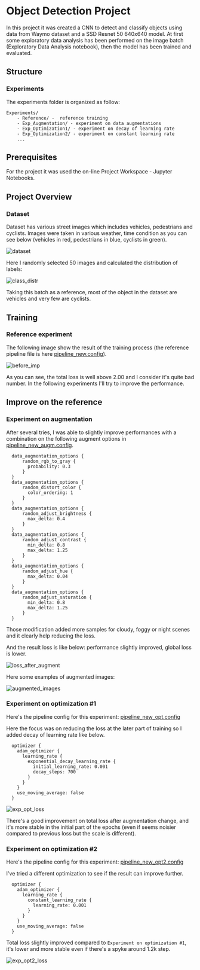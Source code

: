 # Object Detection Project
In this project it was created a CNN to detect and classify objects using data from Waymo dataset and a SSD Resnet 50 640x640 model. At first some exploratory data analysis has been performed on the image batch  (Exploratory Data Analysis notebook), then the model has been trained and evaluated.

## Structure
### Experiments
The experiments folder is organized as follow:
```
Experiments/
    - Reference/ -  reference training
    - Exp_Augmentation/ - experiment on data augmentations
    - Exp_Optimization1/ - experiment on decay of learning rate
    - Exp_Optimization2/ - experiment on constant learning rate
    ...
```
## Prerequisites
For the project it was used the on-line Project Workspace - Jupyter Notebooks.

## Project Overview
### Dataset
Dataset has various street images which includes vehicles, pedestrians and cyclists. Images were taken in various weather, time condition as you can see below (vehicles in red, pedestrians in blue, cyclists in green).

![dataset](Pic/data_vis.png)

Here I randomly selected 50 images and calculated the distribution of labels:

![class_distr](Pic/class_distr.png)

Taking this batch as a reference, most of the object in the dataset are vehicles and very few are cyclists.

## Training
### Reference experiment
The following image show the result of the training process (the reference pipeline file is here [pipeline_new.config](Experiments/Reference/pipeline_new.config)).

![before_imp](Pic/loss_before_improvement.png)

As you can see, the total loss is well above 2.00 and I consider it's quite bad number. 
In the following experiments I'll try to improve the performance.

## Improve on the reference
### Experiment on augmentation
After several tries, I was able to slightly improve performances with a combination on the following augment options in [pipeline_new_augm.config](Experiments/Exp_Augmentation/pipeline_new_augm.config).

```
  data_augmentation_options {
      random_rgb_to_gray {
        probability: 0.3
      }
  }
  data_augmentation_options {
      random_distort_color {
        color_ordering: 1
      }
  }
  data_augmentation_options {
      random_adjust_brightness {
        max_delta: 0.4
      }
  }
  data_augmentation_options {
      random_adjust_contrast {
        min_delta: 0.8
        max_delta: 1.25
      }
  }
  data_augmentation_options {
      random_adjust_hue {
        max_delta: 0.04
      }
  }
  data_augmentation_options {
      random_adjust_saturation {
        min_delta: 0.8
        max_delta: 1.25
      }
  }
```

Those modification added more samples for cloudy, foggy or night scenes and it clearly help reducing the loss.

And the result loss is like below: performance slightly improved, global loss is lower.

![loss_after_augment](Pic/loss_after_augment.png)

Here some examples of augmented images:

![augmented_images](Pic/augmented_image.png)

### Experiment on optimization #1
Here's the pipeline config for this experiment: [pipeline_new_opt.config](Experiments/Exp_Oprimization/pipeline_new_opt.config)

Here the focus was on reducing the loss at the later part of training so I added decay of learning rate like below.

```
  optimizer {
    adam_optimizer {
      learning_rate {
        exponential_decay_learning_rate {
          initial_learning_rate: 0.001
          decay_steps: 700
        }
      }
    }
    use_moving_average: false
  }
```

![exp_opt_loss](Pic/loss_after_opt.png)

There's a good improvement on total loss after augmentation change, and it's more stable in the initial part of the epochs (even if seems noisier compared to previous loss but the scale is different).

### Experiment on optimization #2
Here's the pipeline config for this experiment: [pipeline_new_opt2.config](Experiments/Exp_Optimization2/pipeline_new_opt2.config)

I've tried a different optimization to see if the result can improve further.

```
  optimizer {
    adam_optimizer {
      learning_rate {
        constant_learning_rate {
          learning_rate: 0.001
        }
      }
    }
    use_moving_average: false
  }
```

Total loss slightly improved compared to ```Experiment on optimization #1```, it's lower and more stable even if there's a spyke around 1.2k step.

![exp_opt2_loss](Pic/loss_after_opt2.png)

